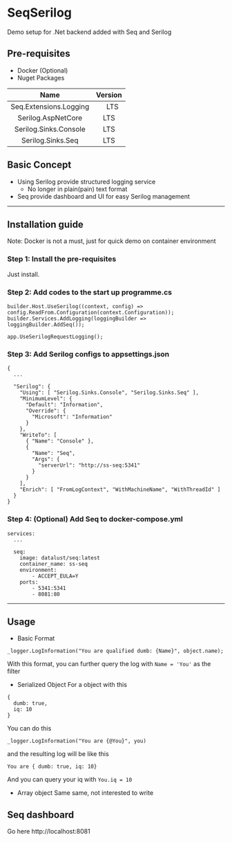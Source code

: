 # SeqSerilog
Demo setup for .Net backend added with Seq and Serilog

## Pre-requisites
- Docker (Optional)
- Nuget Packages

| Name | Version |
| :---: | :---: |
| Seq.Extensions.Logging |　LTS |
| Serilog.AspNetCore | LTS |
| Serilog.Sinks.Console | LTS |
| Serilog.Sinks.Seq | LTS |

## Basic Concept
- Using Serilog provide structured logging service
  - No longer in plain(pain) text format
- Seq provide dashboard and UI for easy Serilog management

- - -

## Installation guide
Note: Docker is not a must, just for quick demo on container environment


### Step 1: Install the pre-requisites
Just install.


### Step 2: Add codes to the start up **programme.cs**

```
builder.Host.UseSerilog((context, config) => config.ReadFrom.Configuration(context.Configuration));
builder.Services.AddLogging(loggingBuilder => loggingBuilder.AddSeq());
```

```
app.UseSerilogRequestLogging();
```

### Step 3: Add Serilog configs to **appsettings.json**

```
{
  ...

  "Serilog": {
    "Using": [ "Serilog.Sinks.Console", "Serilog.Sinks.Seq" ],
    "MinimumLevel": {
      "Default": "Information",
      "Override": {
        "Microsoft": "Information"
      }
    },
    "WriteTo": [
      { "Name": "Console" },
      {
        "Name": "Seq",
        "Args": {
          "serverUrl": "http://ss-seq:5341"
        }
      }
    ],
    "Enrich": [ "FromLogContext", "WithMachineName", "WithThreadId" ]
  }
}
```

### Step 4: (Optional) Add Seq to **docker-compose.yml**

```
services:
  ...

  seq:
    image: datalust/seq:latest
    container_name: ss-seq
    environment: 
        - ACCEPT_EULA=Y
    ports:
        - 5341:5341
        - 8081:80  
```

- - - 

## Usage
- Basic Format

```
_logger.LogInformation("You are qualified dumb: {Name}", object.name);
```
With this format, you can further query the log with ` Name = 'You' ` as the filter

- Serialized Object
For a object with this
```
{
  dumb: true,
  iq: 10
}
```

You can do this
```
_logger.LogInformation("You are {@You}", you)
```
and the resulting log will be like this
```
You are { dumb: true, iq: 10}
```
And you can query your iq with ` You.iq = 10 `

- Array object
Same same, not interested to write


## Seq dashboard
Go here
http://localhost:8081
